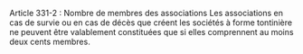 Article 331-2 : Nombre de membres des associations
Les associations en cas de survie ou en cas de décès que créent les sociétés à forme tontinière ne peuvent être valablement constituées que si elles comprennent au moins deux cents membres.